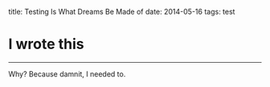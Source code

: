 title: Testing Is What Dreams Be Made of 
date: 2014-05-16
tags: test

# I wrote this
---
Why?  Because damnit, I needed to.
